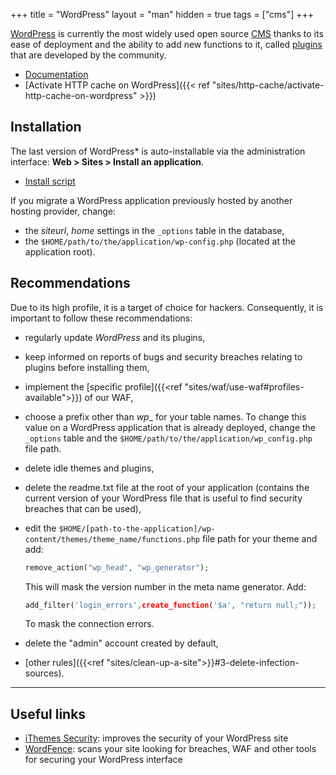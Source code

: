 +++
title = "WordPress"
layout = "man"
hidden = true
tags = ["cms"]
+++

[WordPress](https://wordpress.org/) is currently the most widely used open source [CMS](https://en.wikipedia.org/wiki/Content_management_system) thanks to its ease of deployment and the ability to add new functions to it, called [plugins](http://wordpress.org/plugins/) that are developed by the community.

- [Documentation](https://wordpress.org/support/)
- [Activate HTTP cache on WordPress]({{< ref "sites/http-cache/activate-http-cache-on-wordpress" >}})

## Installation

The last version of WordPress* is auto-installable via the administration interface: **Web > Sites > Install an application**.

- [Install script](https://admin.alwaysdata.com/site/application/script/11/detail/)

If you migrate a WordPress application previously hosted by another
hosting provider, change:

- the *siteurl*, *home* settings in the `_options` table in the database,
- the `$HOME/path/to/the/application/wp-config.php` (located at the application root).

## Recommendations

Due to its high profile, it is a target of choice for hackers. Consequently, it is important to follow these recommendations:

- regularly update *WordPress* and its plugins,
- keep informed on reports of bugs and security breaches relating to plugins before installing them,
- implement the [specific profile]({{<ref "sites/waf/use-waf#profiles-available">}}) of our WAF,
- choose a prefix other than *wp*_ for your table names. To change this value on a WordPress application that is already deployed, change the `_options` table and the `$HOME/path/to/the/application/wp_config.php` file path.
- delete idle themes and plugins,
- delete the readme.txt file at the root of your application (contains the current version of your WordPress file that is useful to find security breaches that can be used),
- edit the `$HOME/[path-to-the-application]/wp-content/themes/theme_name/functions.php` file path for your theme and add:

    ```php
    remove_action("wp_head", "wp_generator");
    ```

    This will mask the version number in the meta name generator. Add:

    ```php
    add_filter('login_errors',create_function('$a', "return null;"));
    ```

    To mask the connection errors.

- delete the "admin" account created by default,
- [other rules]({{<ref "sites/clean-up-a-site">}}#3-delete-infection-sources).

---
## Useful links

- [iThemes Security](http://wordpress.org/plugins/better-wp-security/): improves the security of your WordPress site
- [WordFence](https://wordpress.org/plugins/wordfence/): scans your site looking for breaches, WAF and other tools for securing your WordPress interface

